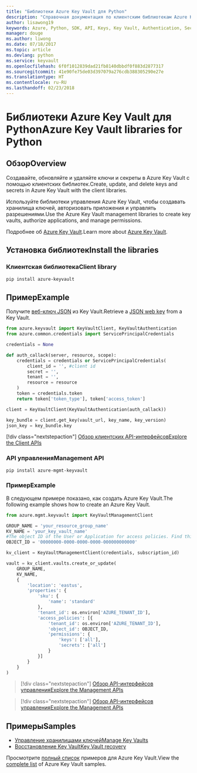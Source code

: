 ```yaml
---
title: "Библиотеки Azure Key Vault для Python"
description: "Справочная документация по клиентским библиотекам Azure Key Vault для Python"
author: lisawong19
keywords: Azure, Python, SDK, API, Keys, Key Vault, Authentication, Secret, key, security
manager: douge
ms.author: liwong
ms.date: 07/18/2017
ms.topic: article
ms.devlang: python
ms.service: keyvault
ms.openlocfilehash: 6f0f1012839dad21fb8140dbbdf0f883d2877317
ms.sourcegitcommit: 41e90fe75de03d397079a276cdb388305290e27e
ms.translationtype: HT
ms.contentlocale: ru-RU
ms.lasthandoff: 02/23/2018
---
```

# <a name="azure-key-vault-libraries-for-python"></a><span data-ttu-id="4af04-104">Библиотеки Azure Key Vault для Python</span><span class="sxs-lookup"><span data-stu-id="4af04-104">Azure Key Vault libraries for Python</span></span>

## <a name="overview"></a><span data-ttu-id="4af04-105">Обзор</span><span class="sxs-lookup"><span data-stu-id="4af04-105">Overview</span></span>

<span data-ttu-id="4af04-106">Создавайте, обновляйте и удаляйте ключи и секреты в Azure Key Vault с помощью клиентских библиотек.</span><span class="sxs-lookup"><span data-stu-id="4af04-106">Create, update, and delete keys and secrets in Azure Key Vault with the client libraries.</span></span>

<span data-ttu-id="4af04-107">Используйте библиотеки управления Azure Key Vault, чтобы создавать хранилища ключей, авторизовать приложения и управлять разрешениями.</span><span class="sxs-lookup"><span data-stu-id="4af04-107">Use the Azure Key Vault management libraries to create key vaults, authorize applications, and manage permissions.</span></span> 

<span data-ttu-id="4af04-108">Подробнее об [Azure Key Vault](/azure/key-vault/key-vault-whatis).</span><span class="sxs-lookup"><span data-stu-id="4af04-108">Learn more about [Azure Key Vault](/azure/key-vault/key-vault-whatis).</span></span>

## <a name="install-the-libraries"></a><span data-ttu-id="4af04-109">Установка библиотек</span><span class="sxs-lookup"><span data-stu-id="4af04-109">Install the libraries</span></span>

### <a name="client-library"></a><span data-ttu-id="4af04-110">Клиентская библиотека</span><span class="sxs-lookup"><span data-stu-id="4af04-110">Client library</span></span>
```bash
pip install azure-keyvault
```

## <a name="example"></a><span data-ttu-id="4af04-111">Пример</span><span class="sxs-lookup"><span data-stu-id="4af04-111">Example</span></span>
<span data-ttu-id="4af04-112">Получите [веб-ключ JSON](https://tools.ietf.org/html/draft-ietf-jose-json-web-key-18) из Key Vault.</span><span class="sxs-lookup"><span data-stu-id="4af04-112">Retrieve a [JSON web key](https://tools.ietf.org/html/draft-ietf-jose-json-web-key-18) from a Key Vault.</span></span>

```python
from azure.keyvault import KeyVaultClient, KeyVaultAuthentication
from azure.common.credentials import ServicePrincipalCredentials

credentials = None

def auth_callack(server, resource, scope):
    credentials = credentials or ServicePrincipalCredentials(
        client_id = '', #client id
        secret = '',
        tenant = '',
        resource = resource
    )
    token = credentials.token
    return token['token_type'], token['access_token']

client = KeyVaultClient(KeyVaultAuthentication(auth_callack))

key_bundle = client.get_key(vault_url, key_name, key_version)
json_key = key_bundle.key
```
[!div class="nextstepaction"]
[<span data-ttu-id="4af04-113">Обзор клиентских API-интерфейсов</span><span class="sxs-lookup"><span data-stu-id="4af04-113">Explore the Client APIs</span></span>](/python/api/overview/azure/keyvault/client)

### <a name="management-api"></a><span data-ttu-id="4af04-114">API управления</span><span class="sxs-lookup"><span data-stu-id="4af04-114">Management API</span></span>
```bash
pip install azure-mgmt-keyvault
```

### <a name="example"></a><span data-ttu-id="4af04-115">Пример</span><span class="sxs-lookup"><span data-stu-id="4af04-115">Example</span></span>
<span data-ttu-id="4af04-116">В следующем примере показано, как создать Azure Key Vault.</span><span class="sxs-lookup"><span data-stu-id="4af04-116">The following example shows how to create an Azure Key Vault.</span></span> 

```python
from azure.mgmt.keyvault import KeyVaultManagementClient

GROUP_NAME = 'your_resource_group_name'
KV_NAME = 'your_key_vault_name'
#The object ID of the User or Application for access policies. Find this number in the portal
OBJECT_ID = '00000000-0000-0000-0000-000000000000'

kv_client = KeyVaultManagementClient(credentials, subscription_id)

vault = kv_client.vaults.create_or_update(
    GROUP_NAME,
    KV_NAME,
    {
        'location': 'eastus',
        'properties': {
            'sku': {
                'name': 'standard'
            },
            'tenant_id': os.environ['AZURE_TENANT_ID'],
            'access_policies': [{
                'tenant_id': os.environ['AZURE_TENANT_ID'],
                'object_id': OBJECT_ID,
                'permissions': {
                    'keys': ['all'],
                    'secrets': ['all']
                }
            }]
        }
    }
)
```
> [!div class="nextstepaction"]
> [<span data-ttu-id="4af04-117">Обзор API-интерфейсов управления</span><span class="sxs-lookup"><span data-stu-id="4af04-117">Explore the Management APIs</span></span>](/python/api/azure.mgmt.keyvault)

> [!div class="nextstepaction"]
> [<span data-ttu-id="4af04-118">Обзор API-интерфейсов управления</span><span class="sxs-lookup"><span data-stu-id="4af04-118">Explore the Management APIs</span></span>](/python/api/overview/azure/keyvault/management)

## <a name="samples"></a><span data-ttu-id="4af04-119">Примеры</span><span class="sxs-lookup"><span data-stu-id="4af04-119">Samples</span></span>
* <span data-ttu-id="4af04-120">[Управление хранилищами ключей][1]</span><span class="sxs-lookup"><span data-stu-id="4af04-120">[Manage Key Vaults][1]</span></span> 
* <span data-ttu-id="4af04-121">[Восстановление Key Vault][2]</span><span class="sxs-lookup"><span data-stu-id="4af04-121">[Key Vault recovery][2]</span></span>

[1]: https://azure.microsoft.com/resources/samples/key-vault-python-manage/
[2]: https://azure.microsoft.com/resources/samples/key-vault-recovery-python/

<span data-ttu-id="4af04-122">Просмотрите [полный список](https://azure.microsoft.com/resources/samples/?platform=python&term=key+vault) примеров для Azure Key Vault.</span><span class="sxs-lookup"><span data-stu-id="4af04-122">View the [complete list](https://azure.microsoft.com/resources/samples/?platform=python&term=key+vault) of Azure Key Vault samples.</span></span> 